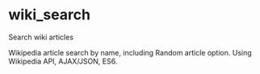 # wiki_search
Search wiki articles

Wikipedia article search by name, including Random article option. Using Wikipedia API, AJAX/JSON, ES6.
